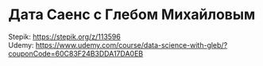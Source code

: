 # Дата Саенс с Глебом Михайловым
Stepik: https://stepik.org/z/113596  
Udemy: https://www.udemy.com/course/data-science-with-gleb/?couponCode=60C83F24B3DDA17DA0EB
